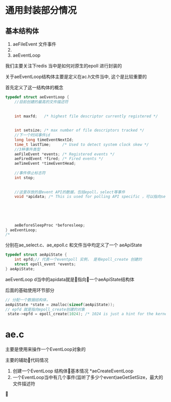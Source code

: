
# 通用封装部分情况
## 基本结构体
1. aeFileEvent 文件事件
2. 
3. aeEventLoop

我们主要关注下redis 当中是如何对原生的epoll 进行封装的

关于aeEventLoop结构体主要是定义在ac.h文件当中, 这个是比较重要的

首先定义了这一结构体的概念
```c
typedef struct aeEventLoop {
	//目前创建的最高的文件描述符
   
   
    int maxfd;   /* highest file descriptor currently registered */
   
   
    int setsize; /* max number of file descriptors tracked */
    //下一个时间事件id
    long long timeEventNextId;
    time_t lastTime;     /* Used to detect system clock skew */
    //3种事件类型
    aeFileEvent *events; /* Registered events */
    aeFiredEvent *fired; /* Fired events */
    aeTimeEvent *timeEventHead;
   
    //事件停止标志符
    int stop;
   
   
    //这里存放的是event API的数据，包括epoll，select等事件
    void *apidata; /* This is used for polling API specific ，可以指向select() 或者epoll() */ 后续指向后面的
   
   
   
   
   
    aeBeforeSleepProc *beforesleep;
} aeEventLoop;
/*
```

分别在ae_select.c、ae_epoll.c 和文件当中均定义了一个 aeApiState

```c
typedef struct aeApiState {
    int epfd;// 代表一个eventpoll 实例， 是有epoll_create 创建的
    struct epoll_event *events;
} aeApiState;
```


aeEventLoop d当中的apidata就是指向一个aeApiState结构体 


后面的基础使用环节部分
```c
// 分配一个数据结构体，
aeApiState *state = zmalloc(sizeof(aeApiState));
// epfd 就是指向epoll_create创建的对象
 state->epfd = epoll_create(1024); /* 1024 is just a hint for the kernel */
 ```


# ae.c
主要是使用来操作一个EventLoop对象的

主要的辅助代码情况
1. 创建一个EventLoop 结构体基本情况 *aeCreateEventLoop
2. 一个EventLoop当中有几个事件(监听了多少个event)aeGetSetSize，最大的文件描述符


